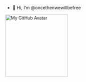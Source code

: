 - 👋 Hi, I’m @oncethenwewillbefree
<img src="https://avatars.githubusercontent.com/u/173975966?s=400&u=214d241f9e6b782a12ca44157e6e0e0a1516a024&v=4" width="200" alt="My GitHub Avatar">
